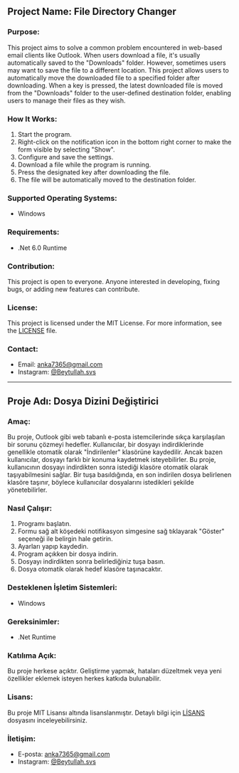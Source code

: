 ## Project Name: File Directory Changer

### Purpose:
This project aims to solve a common problem encountered in web-based email clients like Outlook. When users download a file, it's usually automatically saved to the "Downloads" folder. However, sometimes users may want to save the file to a different location. This project allows users to automatically move the downloaded file to a specified folder after downloading. When a key is pressed, the latest downloaded file is moved from the "Downloads" folder to the user-defined destination folder, enabling users to manage their files as they wish.

### How It Works:
1. Start the program.
2. Right-click on the notification icon in the bottom right corner to make the form visible by selecting "Show".
3. Configure and save the settings.
4. Download a file while the program is running.
5. Press the designated key after downloading the file.
6. The file will be automatically moved to the destination folder.

### Supported Operating Systems:
- Windows

### Requirements:
- .Net 6.0 Runtime

### Contribution:
This project is open to everyone. Anyone interested in developing, fixing bugs, or adding new features can contribute.

### License:
This project is licensed under the MIT License. For more information, see the [LICENSE](LICENSE) file.

### Contact:
- Email: [anka7365@gmail.com](mailto:anka7365@gmail.com)
- Instagram: [@Beytullah.svs](https://instagram.com/Beytullah.svs)

---

## Proje Adı: Dosya Dizini Değiştirici

### Amaç:
Bu proje, Outlook gibi web tabanlı e-posta istemcilerinde sıkça karşılaşılan bir sorunu çözmeyi hedefler. Kullanıcılar, bir dosyayı indirdiklerinde genellikle otomatik olarak "İndirilenler" klasörüne kaydedilir. Ancak bazen kullanıcılar, dosyayı farklı bir konuma kaydetmek isteyebilirler. Bu proje, kullanıcının dosyayı indirdikten sonra istediği klasöre otomatik olarak taşıyabilmesini sağlar. Bir tuşa basıldığında, en son indirilen dosya belirlenen klasöre taşınır, böylece kullanıcılar dosyalarını istedikleri şekilde yönetebilirler.

### Nasıl Çalışır:
1. Programı başlatın.
2. Formu sağ alt köşedeki notifikasyon simgesine sağ tıklayarak "Göster" seçeneği ile belirgin hale getirin.
3. Ayarları yapıp kaydedin.
4. Program açıkken bir dosya indirin.
5. Dosyayı indirdikten sonra belirlediğiniz tuşa basın.
6. Dosya otomatik olarak hedef klasöre taşınacaktır.

### Desteklenen İşletim Sistemleri:
- Windows

### Gereksinimler:
- .Net Runtime

### Katılıma Açık:
Bu proje herkese açıktır. Geliştirme yapmak, hataları düzeltmek veya yeni özellikler eklemek isteyen herkes katkıda bulunabilir. 

### Lisans:
Bu proje MIT Lisansı altında lisanslanmıştır. Detaylı bilgi için [LİSANS](LICENSE) dosyasını inceleyebilirsiniz.

### İletişim:
- E-posta: [anka7365@gmail.com](mailto:anka7365@gmail.com)
- Instagram: [@Beytullah.svs](https://instagram.com/Beytullah.svs)
